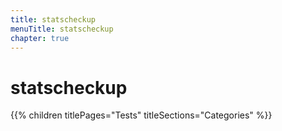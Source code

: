```yaml
---
title: statscheckup
menuTitle: statscheckup
chapter: true
---
```


# statscheckup

{{% children titlePages="Tests" titleSections="Categories" %}}
